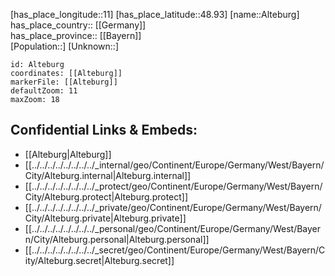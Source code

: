 ﻿---
location: [48.93,11] 
mapzoom: [7,12] 
mapmarker: city 
type: City
tags:
- geo/City


SpocWebEntityId: 28768
isDeleted: false
confidential: public

---
[has_place_longitude::11] 
[has_place_latitude::48.93] 
[name::Alteburg] 
has_place_country:: [[Germany]]  
has_place_province:: [[Bayern]]  
[Population::] 
[Unknown::] 


```leaflet
id: Alteburg
coordinates: [[Alteburg]] 
markerFile: [[Alteburg]] 
defaultZoom: 11 
maxZoom: 18
```


## Confidential Links & Embeds: 
- [[Alteburg|Alteburg]]  
- [[../../../../../../../../_internal/geo/Continent/Europe/Germany/West/Bayern/City/Alteburg.internal|Alteburg.internal]] 
- [[../../../../../../../../_protect/geo/Continent/Europe/Germany/West/Bayern/City/Alteburg.protect|Alteburg.protect]] 
- [[../../../../../../../../_private/geo/Continent/Europe/Germany/West/Bayern/City/Alteburg.private|Alteburg.private]] 
- [[../../../../../../../../_personal/geo/Continent/Europe/Germany/West/Bayern/City/Alteburg.personal|Alteburg.personal]] 
- [[../../../../../../../../_secret/geo/Continent/Europe/Germany/West/Bayern/City/Alteburg.secret|Alteburg.secret]] 
